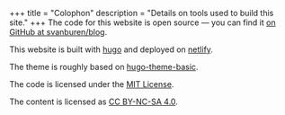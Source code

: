 +++
title = "Colophon"
description = "Details on tools used to build this site."
+++
The code for this website is open source — you can find it [on GitHub at svanburen/blog](https://github.com/svanburen/blog).

This website is built with [hugo](https://github.com/gohugoio/hugo) and deployed on [netlify](https://www.netlify.com/).

The theme is roughly based on [hugo-theme-basic](https://themes.gohugo.io/hugo-theme-basic/).

The code is licensed under the [MIT License](https://github.com/svanburen/blog/blob/master/LICENSE).

The content is licensed as [CC BY-NC-SA 4.0](https://creativecommons.org/licenses/by-nc-sa/4.0/).
